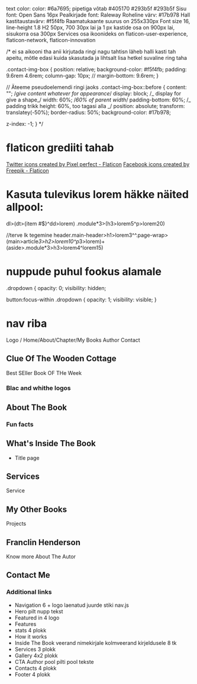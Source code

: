 text color: color: #6a7695;
pipetiga võtab #405170
#293b5f #293b5f
Sisu font: Open Sans 16px
Pealkirjade font: Raleway
Roheline värv: #17b978
Hall kastitaustavärv: #f5f4fb
Raamatukaante suurus on 255x330px
Font size 16, line-height 1.8
H2 50px, 700
30px lai ja 1 px
kastide osa on 900px lai, sisukorra osa 300px
Services osa ikoonideks on flaticon-user-experience, flaticon-network, flaticon-innovation

/\*
ei sa aikooni tha anii kirjutada ringi nagu tahtisn läheb halli kasti tah apeitu, mõtle edasi kuida skasutada ja lihtsalt lisa hetkel suvaline ring taha

.contact-img-box {
position: relative;
background-color: #f5f4fb;
padding: 9.6rem 4.6rem;
column-gap: 10px;
// margin-bottom: 9.6rem;
}

// Äteeme pseudoelemendi ringi jaoks
.contact-img-box::before {
content: ""; /_give content whatever for appearance_/
display: block; /_ display for give a shape_/
width: 60%;
/_60% of parent width_/
padding-bottom: 60%; /_ padding trikk height: 60%, too tagasi alla _/
position: absolute;
transform: translatey(-50%);
border-radius: 50%;
background-color: #17b978;

z-index: -1;
}
\*/

# flaticon grediiti tahab

<a href="https://www.flaticon.com/free-icons/twitter" title="twitter icons">Twitter icons created by Pixel perfect - Flaticon</a>
<a href="https://www.flaticon.com/free-icons/facebook" title="facebook icons">Facebook icons created by Freepik - Flaticon</a>

# Kasuta tulevikus lorem häkke näited allpool:

dl>(dt>{item #$}^dd>lorem)
.module\*3>(h3>lorem5^p>lorem20)

//terve lk tegemine
header.main-header>h1>lorem3^^.page-wrap>
(main>article*3>h2>lorem10^p*3>lorem)+
(aside>.module\*3>h3>lorem4^lorem15)

# nuppude puhul fookus alamale

.dropdown {
opacity: 0;
visibility: hidden;

button:focus-within .dropdown {
opacity: 1;
visibility: visible;
}

# nav riba

Logo / Home/About/Chapter/My Books Author Contact

## Clue Of The Wooden Cottage

Best SEller Book OF THe Week

### Blac and whithe logos

## About The Book

### Fun facts

## What's Inside The Book

- Title page

## Services

Service

## My Other Books

Projects

## Franclin Henderson

Know more About The Autor

## Contact Me

### Additional links

- Navigation 6 + logo
  laenatud juurde stiki nav.js
- Hero
  pilt nupp tekst
- Featured in 4 logo
- Features
- stats
  4 plokk
- How it works
- Inside The Book
  veerand nimekirjale kolmveerand kirjeldusele 8 tk
- Services
  3 plokk
- Gallery
  4x2 plokk
- CTA Author
  pool pilti pool tekste
- Contacts
  4 plokk
- Footer
  4 plokk

<!-- ### About The Book -->
